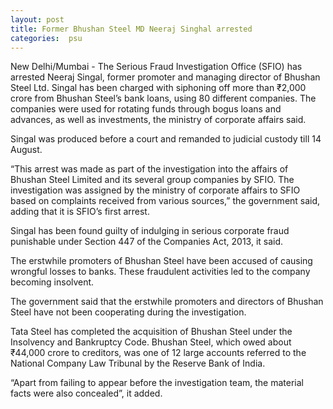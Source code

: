 ```yaml
---
layout: post
title: Former Bhushan Steel MD Neeraj Singhal arrested
categories:  psu 
---
```



  New Delhi/Mumbai -  The Serious Fraud Investigation Office (SFIO) has arrested Neeraj Singal, former promoter and managing director of Bhushan Steel Ltd.
 Singal has been charged with siphoning off more than ₹2,000 crore from Bhushan Steel’s bank loans, using 80 different companies. The companies were used for rotating funds through bogus loans and advances, as well as investments, the ministry of corporate affairs said.

Singal was produced before a court and remanded to judicial custody till 14 August.

“This arrest was made as part of the investigation into the affairs of Bhushan Steel Limited and its several group companies by SFIO. The investigation was assigned by the ministry of corporate affairs to SFIO based on complaints received from various sources,” the government said, adding that it is SFIO’s first arrest.

Singal has been found guilty of indulging in serious corporate fraud punishable under Section 447 of the Companies Act, 2013, it said.

The erstwhile promoters of Bhushan Steel have been accused of causing wrongful losses to banks. These fraudulent activities led to the company becoming insolvent.

The government said that the erstwhile promoters and directors of Bhushan Steel have not been cooperating during the investigation.

Tata Steel has completed the acquisition of Bhushan Steel under the Insolvency and Bankruptcy Code. Bhushan Steel, which owed about ₹44,000 crore to creditors, was one of 12 large accounts referred to the National Company Law Tribunal by the Reserve Bank of India.

“Apart from failing to appear before the investigation team, the material facts were also concealed”, it added.